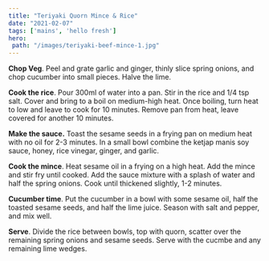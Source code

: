 ```yaml
---
title: "Teriyaki Quorn Mince & Rice"
date: "2021-02-07"
tags: ['mains', 'hello fresh']
hero: 
 path: "/images/teriyaki-beef-mince-1.jpg"
---
```


**Chop Veg**. Peel and grate garlic and ginger, thinly slice spring onions, and chop cucumber into small pieces. Halve the lime.

**Cook the rice**. Pour 300ml of water into a pan. Stir in the rice and 1/4 tsp salt. Cover and bring to a boil on medium-high heat. Once boiling, turn heat to low and leave to cook for 10 minutes. Remove pan from heat, leave covered for another 10 minutes.

**Make the sauce.** Toast the sesame seeds in a frying pan on medium heat with no oil for 2-3 minutes. In a small bowl combine the ketjap manis soy sauce, honey, rice vinegar, ginger, and garlic.

**Cook the mince**. Heat sesame oil in a frying on a high heat. Add the mince and stir fry until cooked. Add the sauce mixture with a splash of water and half the spring onions. Cook until thickened slightly, 1-2 minutes.

**Cucumber time**. Put the cucumber in a bowl with some sesame oil, half the toasted sesame seeds, and half the lime juice. Season with salt and pepper, and mix well.

**Serve**. Divide the rice between bowls, top with quorn, scatter over the remaining spring onions and sesame seeds. Serve with the cucmbe and any remaining lime wedges.

